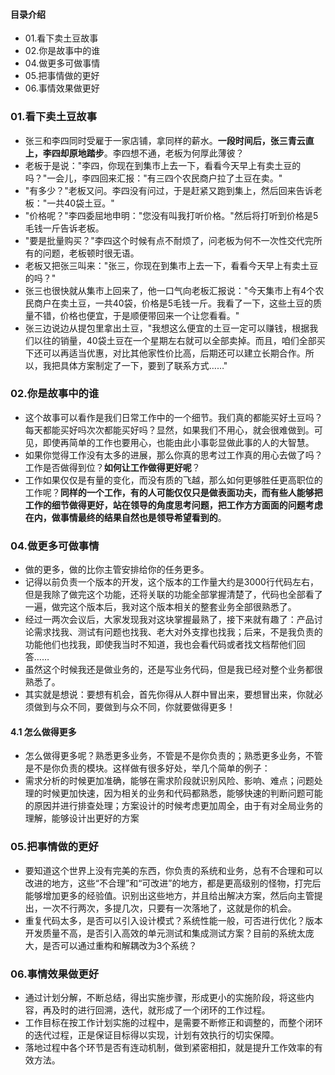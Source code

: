 #### 目录介绍
- 01.看下卖土豆故事
- 02.你是故事中的谁
- 04.做更多可做事情
- 05.把事情做的更好
- 06.事情效果做更好




### 01.看下卖土豆故事
- 张三和李四同时受雇于一家店铺，拿同样的薪水。**一段时间后，张三青云直上，李四却原地踏步**。李四想不通，老板为何厚此薄彼？
- 老板于是说："李四，你现在到集市上去一下，看看今天早上有卖土豆的吗？"一会儿，李四回来汇报："有三四个农民商户拉了土豆在卖。"
- "有多少？"老板又问。李四没有问过，于是赶紧又跑到集上，然后回来告诉老板："一共40袋土豆。"
- "价格呢？"李四委屈地申明："您没有叫我打听价格。"然后将打听到价格是5毛钱一斤告诉老板。
- "要是批量购买？"李四这个时候有点不耐烦了，问老板为何不一次性交代完所有的问题，老板顿时很无语。
- 老板又把张三叫来："张三，你现在到集市上去一下，看看今天早上有卖土豆的吗？"
- 张三也很快就从集市上回来了，他一口气向老板汇报说："今天集市上有4个农民商户在卖土豆，一共40袋，价格是5毛钱一斤。我看了一下，这些土豆的质量不错，价格也便宜，于是顺便带回来一个让您看看。"
- 张三边说边从提包里拿出土豆，"我想这么便宜的土豆一定可以赚钱，根据我们以往的销量，40袋土豆在一个星期左右就可以全部卖掉。而且，咱们全部买下还可以再适当优惠，对比其他家性价比高，后期还可以建立长期合作。所以，我把具体方案制定了一下，要到了联系方式……"


### 02.你是故事中的谁
- 这个故事可以看作是我们日常工作中的一个细节。我们真的都能买好土豆吗？每天都能买好吗次次都能买好吗？显然，如果我们不用心，就会很难做到。可见，即使再简单的工作也要用心，也能由此小事彰显做此事的人的大智慧。
- 如果你觉得工作没有太多的进展，那么你真的思考过工作真的用心去做了吗？工作是否做得到位？**如何让工作做得更好呢**？
- 工作如果仅仅是有量的变化，而没有质的飞越，那么如何更够胜任更高职位的工作呢？**同样的一个工作，有的人可能仅仅只是做表面功夫，而有些人能够把工作的细节做得更好，站在领导的角度思考问题，把工作方方面面的问题考虑在内，做事情最终的结果自然也是领导希望看到的**。





### 04.做更多可做事情
- 做的更多，做的比你主管安排给你的任务更多。
- 记得以前负责一个版本的开发，这个版本的工作量大约是3000行代码左右，但是我除了做完这个功能，还将关联的功能全部掌握清楚了，代码也全部看了一遍，做完这个版本后，我对这个版本相关的整套业务全部很熟悉了。
- 经过一两次会议后，大家发现我对这块掌握最熟了，接下来就有趣了：产品讨论需求找我、测试有问题也找我、老大对外支撑也找我；后来，不是我负责的功能他们也找我，即使我当时不知道，我也会看代码或者找文档帮他们回答……
- 虽然这个时候我还是做业务的，还是写业务代码，但是我已经对整个业务都很熟悉了。
- 其实就是想说：要想有机会，首先你得从人群中冒出来，要想冒出来，你就必须做到与众不同，要做到与众不同，你就要做得更多！


#### 4.1 怎么做得更多
- 怎么做得更多呢？熟悉更多业务，不管是不是你负责的；熟悉更多业务，不管是不是你负责的模块。这样做有很多好处，举几个简单的例子：
- 需求分析的时候更加准确，能够在需求阶段就识别风险、影响、难点；问题处理的时候更加快速，因为相关的业务和代码都熟悉，能够快速的判断问题可能的原因并进行排查处理；方案设计的时候考虑更加周全，由于有对全局业务的理解，能够设计出更好的方案



### 05.把事情做的更好
- 要知道这个世界上没有完美的东西，你负责的系统和业务，总有不合理和可以改进的地方，这些“不合理”和“可改进”的地方，都是更高级别的怪物，打完后能够增加更多的经验值。识别出这些地方，并且给出解决方案，然后向主管提出，一次不行两次，多提几次，只要有一次落地了，这就是你的机会。
- 重复代码太多，是否可以引入设计模式？系统性能一般，可否进行优化？版本开发质量不高，是否引入高效的单元测试和集成测试方案？目前的系统太庞大，是否可以通过重构和解耦改为3个系统？



### 06.事情效果做更好
- 通过计划分解，不断总结，得出实施步骤，形成更小的实施阶段，将这些内容，再及时的进行回溯，迭代，就形成了一个闭环的工作过程。
- 工作目标在按工作计划实施的过程中，是需要不断修正和调整的，而整个闭环的迭代过程，正是保证目标得以实现，计划有效执行的切实保障。
- 落地过程中各个环节是否有连动机制，做到紧密相扣，就是提升工作效率的有效方法。





